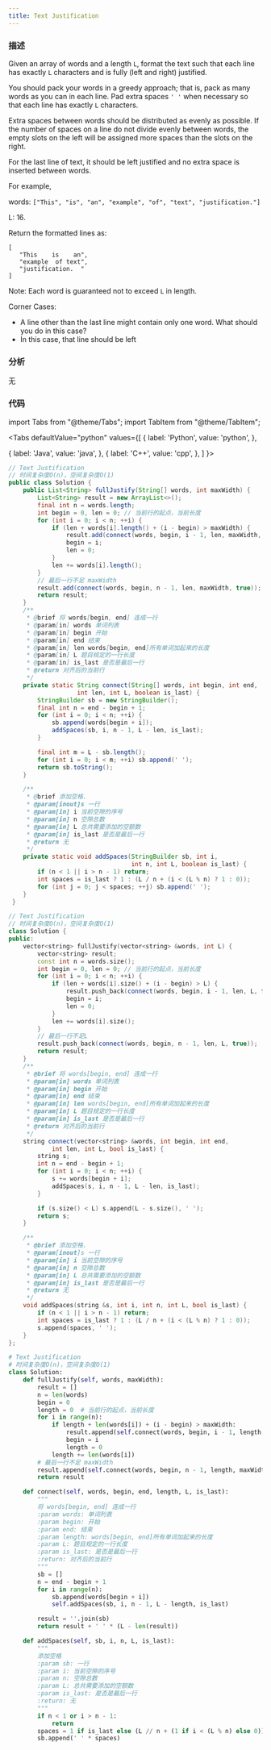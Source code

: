 ```yaml
---
title: Text Justification
---
```


### 描述

Given an array of words and a length `L`, format the text such that each line has exactly `L` characters and is fully (left and right) justified.

You should pack your words in a greedy approach; that is, pack as many words as you can in each line. Pad extra spaces `' '` when necessary so that each line has exactly `L` characters.

Extra spaces between words should be distributed as evenly as possible. If the number of spaces on a line do not divide evenly between words, the empty slots on the left will be assigned more spaces than the slots on the right.

For the last line of text, it should be left justified and no extra space is inserted between words.

For example,

words: `["This", "is", "an", "example", "of", "text", "justification."]`

L: 16.

Return the formatted lines as:

```
[
   "This    is    an",
   "example  of text",
   "justification.  "
]
```

Note: Each word is guaranteed not to exceed `L` in length.

Corner Cases:

- A line other than the last line might contain only one word. What should you do in this case?
- In this case, that line should be left

### 分析

无

### 代码

import Tabs from "@theme/Tabs";
import TabItem from "@theme/TabItem";

<Tabs
defaultValue="python"
values={[
{ label: 'Python', value: 'python', },

{ label: 'Java', value: 'java', },
{ label: 'C++', value: 'cpp', },
]
}>
<TabItem value="java">

```java
// Text Justification
// 时间复杂度O(n)，空间复杂度O(1)
public class Solution {
    public List<String> fullJustify(String[] words, int maxWidth) {
        List<String> result = new ArrayList<>();
        final int n = words.length;
        int begin = 0, len = 0; // 当前行的起点，当前长度
        for (int i = 0; i < n; ++i) {
            if (len + words[i].length() + (i - begin) > maxWidth) {
                result.add(connect(words, begin, i - 1, len, maxWidth, false));
                begin = i;
                len = 0;
            }
            len += words[i].length();
        }
        // 最后一行不足 maxWidth
        result.add(connect(words, begin, n - 1, len, maxWidth, true));
        return result;
    }
    /**
     * @brief 将 words[begin, end] 连成一行
     * @param[in] words 单词列表
     * @param[in] begin 开始
     * @param[in] end 结束
     * @param[in] len words[begin, end]所有单词加起来的长度
     * @param[in] L 题目规定的一行长度
     * @param[in] is_last 是否是最后一行
     * @return 对齐后的当前行
     */
    private static String connect(String[] words, int begin, int end,
                   int len, int L, boolean is_last) {
        StringBuilder sb = new StringBuilder();
        final int n = end - begin + 1;
        for (int i = 0; i < n; ++i) {
            sb.append(words[begin + i]);
            addSpaces(sb, i, n - 1, L - len, is_last);
        }

        final int m = L - sb.length();
        for (int i = 0; i < m; ++i) sb.append(' ');
        return sb.toString();
    }

    /**
     * @brief 添加空格.
     * @param[inout]s 一行
     * @param[in] i 当前空隙的序号
     * @param[in] n 空隙总数
     * @param[in] L 总共需要添加的空额数
     * @param[in] is_last 是否是最后一行
     * @return 无
     */
    private static void addSpaces(StringBuilder sb, int i,
                                  int n, int L, boolean is_last) {
        if (n < 1 || i > n - 1) return;
        int spaces = is_last ? 1 : (L / n + (i < (L % n) ? 1 : 0));
        for (int j = 0; j < spaces; ++j) sb.append(' ');
    }
 }
```

</TabItem>
<TabItem value="cpp">

```cpp
// Text Justification
// 时间复杂度O(n)，空间复杂度O(1)
class Solution {
public:
    vector<string> fullJustify(vector<string> &words, int L) {
        vector<string> result;
        const int n = words.size();
        int begin = 0, len = 0; // 当前行的起点，当前长度
        for (int i = 0; i < n; ++i) {
            if (len + words[i].size() + (i - begin) > L) {
                result.push_back(connect(words, begin, i - 1, len, L, false));
                begin = i;
                len = 0;
            }
            len += words[i].size();
        }
        // 最后一行不足L
        result.push_back(connect(words, begin, n - 1, len, L, true));
        return result;
    }
    /**
     * @brief 将 words[begin, end] 连成一行
     * @param[in] words 单词列表
     * @param[in] begin 开始
     * @param[in] end 结束
     * @param[in] len words[begin, end]所有单词加起来的长度
     * @param[in] L 题目规定的一行长度
     * @param[in] is_last 是否是最后一行
     * @return 对齐后的当前行
     */
    string connect(vector<string> &words, int begin, int end,
            int len, int L, bool is_last) {
        string s;
        int n = end - begin + 1;
        for (int i = 0; i < n; ++i) {
            s += words[begin + i];
            addSpaces(s, i, n - 1, L - len, is_last);
        }

        if (s.size() < L) s.append(L - s.size(), ' ');
        return s;
    }

    /**
     * @brief 添加空格.
     * @param[inout]s 一行
     * @param[in] i 当前空隙的序号
     * @param[in] n 空隙总数
     * @param[in] L 总共需要添加的空额数
     * @param[in] is_last 是否是最后一行
     * @return 无
     */
    void addSpaces(string &s, int i, int n, int L, bool is_last) {
        if (n < 1 || i > n - 1) return;
        int spaces = is_last ? 1 : (L / n + (i < (L % n) ? 1 : 0));
        s.append(spaces, ' ');
    }
};
```

</TabItem>

<TabItem value="python">

```python
# Text Justification
# 时间复杂度O(n)，空间复杂度O(1)
class Solution:
    def fullJustify(self, words, maxWidth):
        result = []
        n = len(words)
        begin = 0
        length = 0  # 当前行的起点，当前长度
        for i in range(n):
            if length + len(words[i]) + (i - begin) > maxWidth:
                result.append(self.connect(words, begin, i - 1, length, maxWidth, False))
                begin = i
                length = 0
            length += len(words[i])
        # 最后一行不足 maxWidth
        result.append(self.connect(words, begin, n - 1, length, maxWidth, True))
        return result

    def connect(self, words, begin, end, length, L, is_last):
        """
        将 words[begin, end] 连成一行
        :param words: 单词列表
        :param begin: 开始
        :param end: 结束
        :param length: words[begin, end]所有单词加起来的长度
        :param L: 题目规定的一行长度
        :param is_last: 是否是最后一行
        :return: 对齐后的当前行
        """
        sb = []
        n = end - begin + 1
        for i in range(n):
            sb.append(words[begin + i])
            self.addSpaces(sb, i, n - 1, L - length, is_last)

        result = ''.join(sb)
        return result + ' ' * (L - len(result))

    def addSpaces(self, sb, i, n, L, is_last):
        """
        添加空格
        :param sb: 一行
        :param i: 当前空隙的序号
        :param n: 空隙总数
        :param L: 总共需要添加的空额数
        :param is_last: 是否是最后一行
        :return: 无
        """
        if n < 1 or i > n - 1:
            return
        spaces = 1 if is_last else (L // n + (1 if i < (L % n) else 0))
        sb.append(' ' * spaces)
```

</TabItem>
</Tabs>
